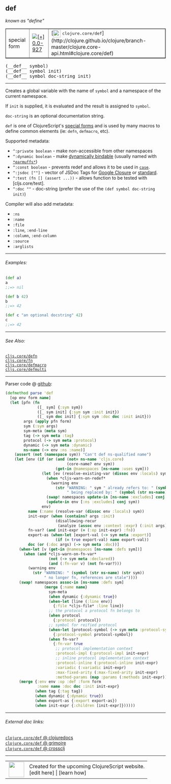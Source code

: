 ## def

_known as "define"_


 <table border="1">
<tr>
<td>special form</td>
<td><a href="https://github.com/cljsinfo/cljs-api-docs/tree/0.0-927"><img valign="middle" alt="[+] 0.0-927" title="Added in 0.0-927" src="https://img.shields.io/badge/+-0.0--927-lightgrey.svg"></a> </td>
<td>
[<img height="24px" valign="middle" src="http://i.imgur.com/1GjPKvB.png"> <samp>clojure.core/def</samp>](http://clojure.github.io/clojure/branch-master/clojure.core-api.html#clojure.core/def)
</td>
</tr>
</table>


 <samp>
(__def__ symbol)<br>
</samp>
 <samp>
(__def__ symbol init)<br>
</samp>
 <samp>
(__def__ symbol doc-string init)<br>
</samp>

---

Creates a global variable with the name of `symbol` and a namespace of the
current namespace.

If `init` is supplied, it is evaluated and the result is assigned to `symbol`.

`doc-string` is an optional documentation string.

`def` is one of ClojureScript's [special forms](http://clojure.org/special_forms)
and is used by many macros to define common elements (ie: `defn`, `defmacro`,
etc).

Supported metadata:

- `^:private boolean` - make non-accessible from other namespaces
- `^:dynamic boolean` - make [dynamically bindable](cljs.core_binding.md) (usually named with [`*earmuffs*`](syntax_earmuffs.md))
- `^:const boolean` - prevents redef and allows it to be used in [`case`](cljs.core_case.md).
- `^:jsdoc [""]` - vector of JSDoc Tags for [Google Closure][closure-jsdoc] or [standard][other-jsdoc].
- `^:test (fn [] (assert ...))` - allows function to be tested with [cljs.core/test].
- `^:doc ""` - doc-string (prefer the use of the `(def symbol doc-string init)`)

[closure-jsdoc]:https://developers.google.com/closure/compiler/docs/js-for-compiler?hl=en#tags
[other-jsdoc]:http://usejsdoc.org/#block-tags

Compiler will also add metadata:

- `:ns`
- `:name`
- `:file`
- `:line`, `:end-line`
- `:column`, `:end-column`
- `:source`
- `:arglists`

---

###### Examples:

```clj
(def a)
a
;;=> nil

(def b 42)
b
;;=> 42

(def c "an optional docstring" 42)
c
;;=> 42
```

---

###### See Also:

[`cljs.core/defn`](cljs.core_defn.md)<br>
[`cljs.core/fn`](cljs.core_fn.md)<br>
[`cljs.core/defmacro`](cljs.core_defmacro.md)<br>
[`cljs.core/defmulti`](cljs.core_defmulti.md)<br>

---




Parser code @ [github](https://github.com/clojure/clojurescript/blob/r1503/src/clj/cljs/analyzer.clj#L295-L361):

```clj
(defmethod parse 'def
  [op env form name]
  (let [pfn (fn
              ([_ sym] {:sym sym})
              ([_ sym init] {:sym sym :init init})
              ([_ sym doc init] {:sym sym :doc doc :init init}))
        args (apply pfn form)
        sym (:sym args)
        sym-meta (meta sym)
        tag (-> sym meta :tag)
        protocol (-> sym meta :protocol)
        dynamic (-> sym meta :dynamic)
        ns-name (-> env :ns :name)]
    (assert (not (namespace sym)) "Can't def ns-qualified name")
    (let [env (if (or (and (not= ns-name 'cljs.core)
                           (core-name? env sym))
                      (get-in @namespaces [ns-name :uses sym]))
                (let [ev (resolve-existing-var (dissoc env :locals) sym)]
                  (when *cljs-warn-on-redef*
                    (warning env
                      (str "WARNING: " sym " already refers to: " (symbol (str (:ns ev)) (str sym))
                           " being replaced by: " (symbol (str ns-name) (str sym)))))
                  (swap! namespaces update-in [ns-name :excludes] conj sym)
                  (update-in env [:ns :excludes] conj sym))
                env)
          name (:name (resolve-var (dissoc env :locals) sym))
          init-expr (when (contains? args :init)
                      (disallowing-recur
                       (analyze (assoc env :context :expr) (:init args) sym)))
          fn-var? (and init-expr (= (:op init-expr) :fn))
          export-as (when-let [export-val (-> sym meta :export)]
                      (if (= true export-val) name export-val))
          doc (or (:doc args) (-> sym meta :doc))]
      (when-let [v (get-in @namespaces [ns-name :defs sym])]
        (when (and *cljs-warn-on-fn-var*
                   (not (-> sym meta :declared))
                   (and (:fn-var v) (not fn-var?)))
          (warning env
            (str "WARNING: " (symbol (str ns-name) (str sym))
                 " no longer fn, references are stale"))))
      (swap! namespaces assoc-in [ns-name :defs sym]
                 (merge {:name name}
                   sym-meta
                   (when dynamic {:dynamic true})
                   (when-let [line (:line env)]
                     {:file *cljs-file* :line line})
                   ;; the protocol a protocol fn belongs to
                   (when protocol
                     {:protocol protocol})
                   ;; symbol for reified protocol
                   (when-let [protocol-symbol (-> sym meta :protocol-symbol)]
                     {:protocol-symbol protocol-symbol})
                   (when fn-var?
                     {:fn-var true
                      ;; protocol implementation context
                      :protocol-impl (:protocol-impl init-expr)
                      ;; inline protocol implementation context
                      :protocol-inline (:protocol-inline init-expr)
                      :variadic (:variadic init-expr)
                      :max-fixed-arity (:max-fixed-arity init-expr)
                      :method-params (map :params (:methods init-expr))})))
      (merge {:env env :op :def :form form
              :name name :doc doc :init init-expr}
             (when tag {:tag tag})
             (when dynamic {:dynamic true})
             (when export-as {:export export-as})
             (when init-expr {:children [init-expr]})))))
```

<!--
Repo - tag - source tree - lines:

 <pre>
clojurescript @ r1503
└── src
    └── clj
        └── cljs
            └── <ins>[analyzer.clj:295-361](https://github.com/clojure/clojurescript/blob/r1503/src/clj/cljs/analyzer.clj#L295-L361)</ins>
</pre>

-->

---



###### External doc links:

[`clojure.core/def` @ clojuredocs](http://clojuredocs.org/clojure.core/def)<br>
[`clojure.core/def` @ grimoire](http://conj.io/store/v1/org.clojure/clojure/1.7.0-beta3/clj/clojure.core/def/)<br>
[`clojure.core/def` @ crossclj](http://crossclj.info/fun/clojure.core/def.html)<br>

---

 <table>
<tr><td>
<img valign="middle" align="right" width="48px" src="http://i.imgur.com/Hi20huC.png">
</td><td>
Created for the upcoming ClojureScript website.<br>
[edit here] | [learn how]
</td></tr></table>

[edit here]:https://github.com/cljsinfo/cljs-api-docs/blob/master/cljsdoc/special_def.cljsdoc
[learn how]:https://github.com/cljsinfo/cljs-api-docs/wiki/cljsdoc-files

<!--

This information was too distracting to show to readers, but I'll leave it
commented here since it is helpful to:

- pretty-print the data used to generate this document
- and show how to retrieve that data



The API data for this symbol:

```clj
{:description "Creates a global variable with the name of `symbol` and a namespace of the\ncurrent namespace.\n\nIf `init` is supplied, it is evaluated and the result is assigned to `symbol`.\n\n`doc-string` is an optional documentation string.\n\n`def` is one of ClojureScript's [special forms](http://clojure.org/special_forms)\nand is used by many macros to define common elements (ie: `defn`, `defmacro`,\netc).\n\nSupported metadata:\n\n- `^:private boolean` - make non-accessible from other namespaces\n- `^:dynamic boolean` - make [dynamically bindable](cljs.core/binding) (usually named with [syntax/earmuffs])\n- `^:const boolean` - prevents redef and allows it to be used in [cljs.core/case].\n- `^:jsdoc [\"\"]` - vector of JSDoc Tags for [Google Closure][closure-jsdoc] or [standard][other-jsdoc].\n- `^:test (fn [] (assert ...))` - allows function to be tested with [cljs.core/test].\n- `^:doc \"\"` - doc-string (prefer the use of the `(def symbol doc-string init)`)\n\n[closure-jsdoc]:https://developers.google.com/closure/compiler/docs/js-for-compiler?hl=en#tags\n[other-jsdoc]:http://usejsdoc.org/#block-tags\n\nCompiler will also add metadata:\n\n- `:ns`\n- `:name`\n- `:file`\n- `:line`, `:end-line`\n- `:column`, `:end-column`\n- `:source`\n- `:arglists`",
 :ns "special",
 :name "def",
 :signature ["[symbol]" "[symbol init]" "[symbol doc-string init]"],
 :history [["+" "0.0-927"]],
 :type "special form",
 :related ["cljs.core/defn"
           "cljs.core/fn"
           "cljs.core/defmacro"
           "cljs.core/defmulti"],
 :full-name-encode "special_def",
 :source {:code "(defmethod parse 'def\n  [op env form name]\n  (let [pfn (fn\n              ([_ sym] {:sym sym})\n              ([_ sym init] {:sym sym :init init})\n              ([_ sym doc init] {:sym sym :doc doc :init init}))\n        args (apply pfn form)\n        sym (:sym args)\n        sym-meta (meta sym)\n        tag (-> sym meta :tag)\n        protocol (-> sym meta :protocol)\n        dynamic (-> sym meta :dynamic)\n        ns-name (-> env :ns :name)]\n    (assert (not (namespace sym)) \"Can't def ns-qualified name\")\n    (let [env (if (or (and (not= ns-name 'cljs.core)\n                           (core-name? env sym))\n                      (get-in @namespaces [ns-name :uses sym]))\n                (let [ev (resolve-existing-var (dissoc env :locals) sym)]\n                  (when *cljs-warn-on-redef*\n                    (warning env\n                      (str \"WARNING: \" sym \" already refers to: \" (symbol (str (:ns ev)) (str sym))\n                           \" being replaced by: \" (symbol (str ns-name) (str sym)))))\n                  (swap! namespaces update-in [ns-name :excludes] conj sym)\n                  (update-in env [:ns :excludes] conj sym))\n                env)\n          name (:name (resolve-var (dissoc env :locals) sym))\n          init-expr (when (contains? args :init)\n                      (disallowing-recur\n                       (analyze (assoc env :context :expr) (:init args) sym)))\n          fn-var? (and init-expr (= (:op init-expr) :fn))\n          export-as (when-let [export-val (-> sym meta :export)]\n                      (if (= true export-val) name export-val))\n          doc (or (:doc args) (-> sym meta :doc))]\n      (when-let [v (get-in @namespaces [ns-name :defs sym])]\n        (when (and *cljs-warn-on-fn-var*\n                   (not (-> sym meta :declared))\n                   (and (:fn-var v) (not fn-var?)))\n          (warning env\n            (str \"WARNING: \" (symbol (str ns-name) (str sym))\n                 \" no longer fn, references are stale\"))))\n      (swap! namespaces assoc-in [ns-name :defs sym]\n                 (merge {:name name}\n                   sym-meta\n                   (when dynamic {:dynamic true})\n                   (when-let [line (:line env)]\n                     {:file *cljs-file* :line line})\n                   ;; the protocol a protocol fn belongs to\n                   (when protocol\n                     {:protocol protocol})\n                   ;; symbol for reified protocol\n                   (when-let [protocol-symbol (-> sym meta :protocol-symbol)]\n                     {:protocol-symbol protocol-symbol})\n                   (when fn-var?\n                     {:fn-var true\n                      ;; protocol implementation context\n                      :protocol-impl (:protocol-impl init-expr)\n                      ;; inline protocol implementation context\n                      :protocol-inline (:protocol-inline init-expr)\n                      :variadic (:variadic init-expr)\n                      :max-fixed-arity (:max-fixed-arity init-expr)\n                      :method-params (map :params (:methods init-expr))})))\n      (merge {:env env :op :def :form form\n              :name name :doc doc :init init-expr}\n             (when tag {:tag tag})\n             (when dynamic {:dynamic true})\n             (when export-as {:export export-as})\n             (when init-expr {:children [init-expr]})))))",
          :title "Parser code",
          :repo "clojurescript",
          :tag "r1503",
          :filename "src/clj/cljs/analyzer.clj",
          :lines [295 361]},
 :examples [{:id "a5f898",
             :content "```clj\n(def a)\na\n;;=> nil\n\n(def b 42)\nb\n;;=> 42\n\n(def c \"an optional docstring\" 42)\nc\n;;=> 42\n```"}],
 :known-as "define",
 :full-name "special/def",
 :clj-symbol "clojure.core/def"}

```

Retrieve the API data for this symbol:

```clj
;; from Clojure REPL
(require '[clojure.edn :as edn])
(-> (slurp "https://raw.githubusercontent.com/cljsinfo/cljs-api-docs/catalog/cljs-api.edn")
    (edn/read-string)
    (get-in [:symbols "special/def"]))
```

-->
